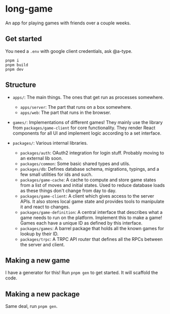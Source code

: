 # long-game

An app for playing games with friends over a couple weeks.

## Get started

You need a `.env` with google client credentials, ask @a-type.

```
pnpm i
pnpm build
pnpm dev
```

## Structure

- `apps/`: The main things. The ones that get run as processes somewhere.

  - `apps/server`: The part that runs on a box somewhere.
  - `apps/web`: The part that runs in the browser.

- `games/`: Implementations of different games! They mainly use the library from `packages/game-client` for core functionality. They render React components for all UI and implement logic according to a set interface.

- `packages/`: Various internal libraries.
  - `packages/auth`: OAuth2 integration for login stuff. Probably moving to an external lib soon.
  - `packages/common`: Some basic shared types and utils.
  - `packages/db`: Defines database schema, migrations, typings, and a few small utilities for ids and such.
  - `packages/game-cache`: A cache to compute and store game states from a list of moves and initial states. Used to reduce database loads as these things don't change from day to day.
  - `packages/game-client`: A client which gives access to the server APIs. It also stores local game state and provides tools to manipulate it and react to changes.
  - `packages/game-definition`: A central interface that describes what a game needs to run on the platform. Implement this to make a game! Games each have a unique ID as defined by this interface.
  - `packages/games`: A barrel package that holds all the known games for lookup by their ID.
  - `packages/trpc`: A TRPC API router that defines all the RPCs between the server and client.

## Making a new game

I have a generator for this! Run `pnpm gen` to get started. It will scaffold the code.

## Making a new package

Same deal, run `pnpm gen`.
